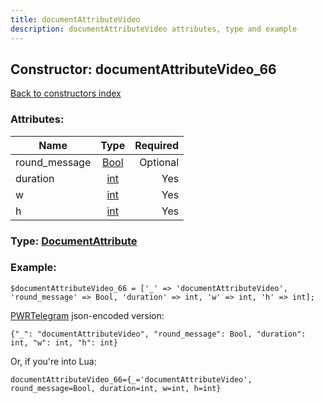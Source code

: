 ```yaml
---
title: documentAttributeVideo
description: documentAttributeVideo attributes, type and example
---
```

## Constructor: documentAttributeVideo\_66  
[Back to constructors index](index.md)



### Attributes:

| Name     |    Type       | Required |
|----------|:-------------:|---------:|
|round\_message|[Bool](../types/Bool.md) | Optional|
|duration|[int](../types/int.md) | Yes|
|w|[int](../types/int.md) | Yes|
|h|[int](../types/int.md) | Yes|



### Type: [DocumentAttribute](../types/DocumentAttribute.md)


### Example:

```
$documentAttributeVideo_66 = ['_' => 'documentAttributeVideo', 'round_message' => Bool, 'duration' => int, 'w' => int, 'h' => int];
```  

[PWRTelegram](https://pwrtelegram.xyz) json-encoded version:

```
{"_": "documentAttributeVideo", "round_message": Bool, "duration": int, "w": int, "h": int}
```


Or, if you're into Lua:  


```
documentAttributeVideo_66={_='documentAttributeVideo', round_message=Bool, duration=int, w=int, h=int}

```


